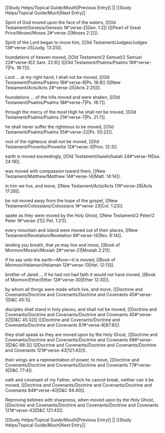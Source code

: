[[Study Helps/Topical Guide/Mouth|Previous Entry]]  ||  [[Study Helps/Topical Guide/Much|Next Entry]]

 Spirit of God moved upon the face of the waters, [[Old Testament/Genesis/Genesis 1#^verse-2|Gen. 1:2]] ([[Pearl of Great Price/Moses/Moses 2#^verse-2|Moses 2:2]]).

 Spirit of the Lord began to move him, [[Old Testament/Judges/Judges 13#^verse-25|Judg. 13:25]].

 foundations of heaven moved, [[Old Testament/2 Samuel/2 Samuel 22#^verse-8|2 Sam. 22:8]] ([[Old Testament/Psalms/Psalms 18#^verse-7|Ps. 18:7]]).

 Lord ... at my right hand, I shall not be moved, [[Old Testament/Psalms/Psalms 16#^verse-8|Ps. 16:8]] ([[New Testament/Acts/Acts 2#^verse-25|Acts 2:25]]).

 foundations ... of the hills moved and were shaken, [[Old Testament/Psalms/Psalms 18#^verse-7|Ps. 18:7]].

 through the mercy of the most High he shall not be moved, [[Old Testament/Psalms/Psalms 21#^verse-7|Ps. 21:7]].

 he shall never suffer the righteous to be moved, [[Old Testament/Psalms/Psalms 55#^verse-22|Ps. 55:22]].

 root of the righteous shall not be moved, [[Old Testament/Proverbs/Proverbs 12#^verse-3|Prov. 12:3]].

 earth is moved exceedingly, [[Old Testament/Isaiah/Isaiah 24#^verse-19|Isa. 24:19]].

 was moved with compassion toward them, [[New Testament/Matthew/Matthew 14#^verse-14|Matt. 14:14]].

 in him we live, and move, [[New Testament/Acts/Acts 17#^verse-28|Acts 17:28]].

 be not moved away from the hope of the gospel, [[New Testament/Colossians/Colossians 1#^verse-23|Col. 1:23]].

 spake as they were moved by the Holy Ghost, [[New Testament/2 Peter/2 Peter 1#^verse-21|2 Pet. 1:21]].

 every mountain and island were moved out of their places, [[New Testament/Revelation/Revelation 6#^verse-14|Rev. 6:14]].

 lending you breath, that ye may live and move, [[Book of Mormon/Mosiah/Mosiah 2#^verse-21|Mosiah 2:21]].

 if he say unto the earth—Move—it is moved, [[Book of Mormon/Helaman/Helaman 12#^verse-13|Hel. 12:13]].

 brother of Jared ... if he had not had faith it would not have moved, [[Book of Mormon/Ether/Ether 12#^verse-30|Ether 12:30]].

 by whom all things were made which live, and move, [[Doctrine and Covenants/Doctrine and Covenants/Doctrine and Covenants 45#^verse-1|D&C 45:1]].

 disciples shall stand in holy places, and shall not be moved, [[Doctrine and Covenants/Doctrine and Covenants/Doctrine and Covenants 45#^verse-32|D&C 45:32]] ([[Doctrine and Covenants/Doctrine and Covenants/Doctrine and Covenants 87#^verse-8|87:8]]).

 they shall speak as they are moved upon by the Holy Ghost, [[Doctrine and Covenants/Doctrine and Covenants/Doctrine and Covenants 68#^verse-3|D&C 68:3]] ([[Doctrine and Covenants/Doctrine and Covenants/Doctrine and Covenants 121#^verse-43|121:43]]).

 their wings are a representation of power, to move, [[Doctrine and Covenants/Doctrine and Covenants/Doctrine and Covenants 77#^verse-4|D&C 77:4]].

 oath and covenant of my Father, which he cannot break, neither can it be moved, [[Doctrine and Covenants/Doctrine and Covenants/Doctrine and Covenants 84#^verse-40|D&C 84:40]].

 Reproving betimes with sharpness, when moved upon by the Holy Ghost, [[Doctrine and Covenants/Doctrine and Covenants/Doctrine and Covenants 121#^verse-43|D&C 121:43]].

[[Study Helps/Topical Guide/Mouth|Previous Entry]]  ||  [[Study Helps/Topical Guide/Much|Next Entry]]